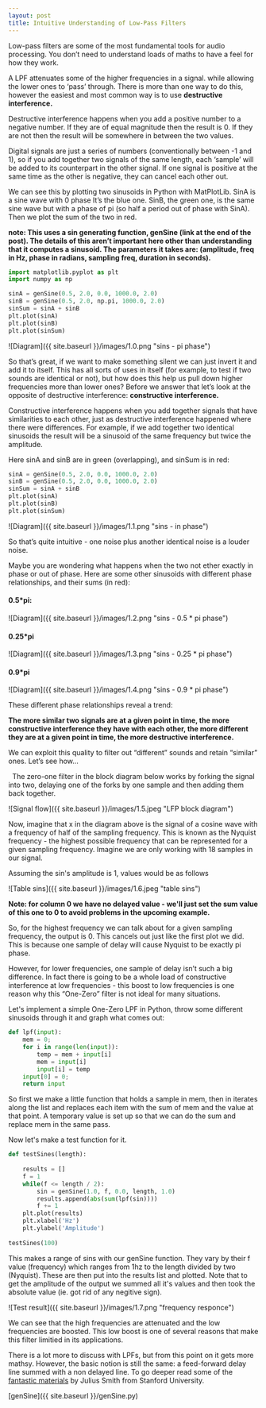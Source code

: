 ```yaml
---
layout: post
title: Intuitive Understanding of Low-Pass Filters
---
```



Low-pass filters are some of the most fundamental tools for audio processing. You don’t need to understand loads of maths to have a feel for how they work.

A LPF attenuates some of the higher frequencies in a signal. while allowing the lower ones to ‘pass’ through. There is more than one way to do this, however the easiest and most common way is to use **destructive interference.** 

Destructive interference happens when you add a positive number to a negative number. If they are of equal magnitude then the result is 0. If they are not then the result will be somewhere in between the two values. 

Digital signals are just a series of numbers (conventionally between -1 and 1), so if you add together two signals of the same length, each ‘sample’ will be added to its counterpart in the other signal. If one signal is positive at the same time as the other is negative, they can cancel each other out. 

We can see this by plotting two sinusoids in Python with MatPlotLib. SinA is a sine wave with 0 phase It’s the blue one. SinB, the green one, is the same sine wave but with a phase of pi (so half a period out of phase with SinA). Then we plot the sum of the two in red.

**note: This uses a sin generating function, genSine (link at the end of the post). The details of this aren’t important here other than understanding that it computes a sinusoid. The parameters it takes are: (amplitude, freq in Hz, phase in radians, sampling freq, duration in seconds).** 


```python
import matplotlib.pyplot as plt
import numpy as np

sinA = genSine(0.5, 2.0, 0.0, 1000.0, 2.0)
sinB = genSine(0.5, 2.0, np.pi, 1000.0, 2.0)
sinSum = sinA + sinB
plt.plot(sinA)
plt.plot(sinB)
plt.plot(sinSum)
```  


![Diagram]({{ site.baseurl }}/images/1.0.png "sins - pi phase")

So that’s great, if we want to make something silent we can just invert it and add it to itself. This has all sorts of uses in itself (for example, to test if two sounds are identical or not), but how does this help us pull down higher frequencies more than lower ones? Before we answer that let’s look at the opposite of destructive interference: **constructive interference.** 

Constructive interference happens when you add together signals that have similarities to each other, just as destructive interference happened where there were differences. For example, if we add together two identical sinusoids the result will be a sinusoid of the same frequency but twice the amplitude. 

Here sinA and sinB are in green (overlapping), and sinSum is in red:

```python
sinA = genSine(0.5, 2.0, 0.0, 1000.0, 2.0)
sinB = genSine(0.5, 2.0, 0.0, 1000.0, 2.0)
sinSum = sinA + sinB
plt.plot(sinA)
plt.plot(sinB)
plt.plot(sinSum)
```  

![Diagram]({{ site.baseurl }}/images/1.1.png "sins - in phase")

So that’s quite intuitive  - one noise plus another identical noise is a louder noise. 


Maybe you are wondering what happens when the two not ether exactly in phase or out of phase. Here are some other sinusoids with different phase relationships, and their sums (in red):  

#### 0.5*pi:

![Diagram]({{ site.baseurl }}/images/1.2.png "sins - 0.5 * pi phase")

#### 0.25*pi 

![Diagram]({{ site.baseurl }}/images/1.3.png "sins - 0.25 * pi phase")

#### 0.9*pi

![Diagram]({{ site.baseurl }}/images/1.4.png "sins - 0.9 * pi phase")

These different phase relationships reveal a trend: 

**The more similar two signals are at a given point in time, the more constructive interference they have with each other, the more different they are at a given point in time, the more destructive interference.**

We can exploit this quality to filter out “different” sounds and retain “similar” ones. Let’s see how... 

 
The zero-one filter in the block diagram below works by forking the signal into two, delaying one of the forks by one sample and then adding them back together.

![Signal flow]({{ site.baseurl }}/images/1.5.jpeg "LFP block diagram")

Now, imagine that x in the diagram above is the signal of a cosine wave with a frequency of half of the sampling frequency. This is known as the Nyquist frequency -  the highest possible frequency that can be represented for a given sampling frequency. Imagine we are only working with 18 samples in our signal. 

Assuming the sin's amplitude is 1, values would be as follows

![Table sins]({{ site.baseurl }}/images/1.6.jpeg "table sins")


**Note: for column 0 we have no delayed value - we'll just set the sum value of this one to 0 to avoid problems in the upcoming example.**

So, for the highest frequency we can talk about for a given sampling frequency, the output is 0. This cancels out just like the first plot we did. This is because one sample of delay will cause Nyquist to be exactly pi phase. 

However, for lower frequencies, one sample of delay isn’t such a big difference. In fact there is going to be a whole load of constructive interference at low frequencies - this boost to low frequencies is one reason why this “One-Zero” filter is not ideal for many situations. 

Let's implement a simple One-Zero LPF in Python, throw some different sinusoids through it and graph what comes out:

```python
def lpf(input):
	mem = 0;
	for i in range(len(input)):
		temp = mem + input[i]
		mem = input[i]
		input[i] = temp
	input[0] = 0;	
	return input
```

So first we make a little function that holds a sample in mem, then in iterates along the list and replaces each item with the sum of mem and the value at that point. A temporary value is set up so that we can do the sum and replace mem in the same pass. 

Now let's make a test function for it. 

```python
def testSines(length):
    
    results = []
    f = 1
    while(f <= length / 2):
        sin = genSine(1.0, f, 0.0, length, 1.0)
        results.append(abs(sum(lpf(sin))))
        f += 1
    plt.plot(results)
    plt.xlabel('Hz')
    plt.ylabel('Amplitude')
        
testSines(100)
```

This makes a range of sins with our genSine function. They vary by their f value (frequency) which ranges from 1hz to the length divided by two (Nyquist). These are then put into the results list and plotted. Note that to get the amplitude of the output we summed all it's values and then took the absolute value (ie. got rid of any negitive sign). 

![Test result]({{ site.baseurl }}/images/1.7.png "frequency responce")

We can see that the high frequencies are attenuated and the low frequencies are boosted. This low boost is one of several reasons that make this filter limitied in its applications. 

There is a lot more to discuss with LPFs, but from this point on it gets more mathsy. However, the basic notion is still the same: a feed-forward delay line summed with a non delayed line. To go deeper read some of the [fantastic materials](https://ccrma.stanford.edu/~jos/filters/Simplest_Lowpass_Filter.html) by Julius Smith from Stanford University.

[genSine]({{ site.baseurl }}/genSine.py)

